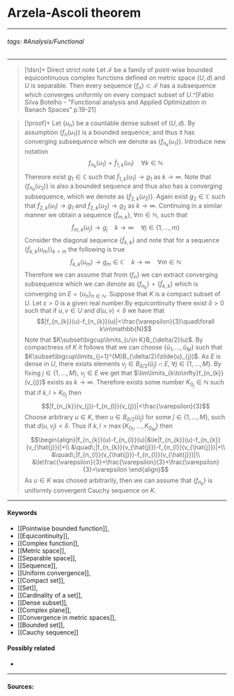 # Arzela-Ascoli theorem
***
###### tags: #Analysis/Functional 
***
>[!dsn]+ Direct strict note
>Let $\mathcal{F}$ be a family of point-wise bounded equicontinuous complex functions defined on metric space $(U,d)$ and $U$ is separable. Then every sequence $\{f_{n}\}\subset\mathcal{F}$ has a subsequence which converges uniformly on every compact subset of $U$.^[Fabio Silva Botelho - "Functional analysis and Applied Optimization in Banach Spaces" p.19-21]

>[!proof]+
>Let $\{u_{n}\}$ be a countable dense subset of $(U,d)$. By assumption $\{f_{n}(u_{1})\}$ is a bounded sequence; and thus it has converging subsequence which we denote as $\{f_{n_{k}}(u_{1})\}$. Introduce new notation 
>$$f_{n_{k}}(u_{1})=\tilde{f}_{1,k}(u_{1})\quad\forall k\in\mathbb{N}$$
>Thereore exist $g_{1}\in\mathbb{C}$ such that $\tilde{f}_{1,k}(u_{1})\to g_{1}$ as $k\to\infty$. Note that $\{f_{n_{k}}(u_{2})\}$ is also a bounded sequence and thus also has a converging subsequence, which we denote as $\{\tilde{f}_{2,k}(u_{2})\}$. Again exist $g_{2}\in\mathbb{C}$ such that $\tilde{f}_{2,k}(u_{1})\to g_{1}$ and $\tilde{f}_{2,k}(u_{2})\to g_{2}$ as $k\to\infty$. Continuing in a similar manner we obtain a sequence $\left\{\tilde{f}_{m,k}\right\}$, $\forall m\in\mathbb{N}$, such that
>$$\tilde{f}_{m,k}(u_{j})\to g_{j}\quad k\to\infty\quad\forall j\in\{1,\dots,m\}$$
>Consider the diagonal sequence $\left\{\tilde{f}_{k,k}\right\}$ and note that for a sequence $\left\{\tilde{f}_{k,k}(u_{m}) \right\}_{k>m}$ the following is true
>$$\tilde{f}_{k,k}(u_{m})\to g_{m}\in\mathbb{C}\quad k\to\infty\quad\forall m\in\mathbb{N}$$
>Therefore we can assume that from $\{f_{n}\}$ we can extract converging subsequence which we can denote as $\{f_{n_{k}}\}=\{\tilde{f}_{k,k}\}$ which is converging on $E=\{u_{n}\}_{n\in\mathbb{N}}$.
>Suppose that $K$ is a compact subset of $U$. Let $\varepsilon>0$ is a given real number.By equicontinuity there exist $\delta>0$ such that if $u,v\in U$ and $d(u,v)<\delta$ we have that
>$$|f_{n_{k}}(u)-f_{n_{k}}(u)|<\frac{\varepsilon}{3}\quad\forall k\in\mathbb{N}$$
>Note that $K\subset\bigcup\limits_{u\in K}B_{\delta/2}(u)$. By compactness of $K$ it follows that we can choose $\{\tilde{u}_{1},\dots,\tilde{u}_{M}\}$ such that $K\subset\bigcup\limits_{j=1}^{M}B_{\delta/2}(\tilde{u}_{j})$. 
>As $E$ is dense in $U$, there exists elements $v_{j}\in B_{\delta/2}(\tilde{u}_{j})\cap E$, $\forall j\in\{1,\dots,M\}$. By fixing $j\in\{1,\dots,M\}$, $v_{j}\in E$ we get that $\lim\limits_{k\to\infty}f_{n_{k}}(v_{j})$ exists as $k\to\infty$. Therefore exists some number $K_{0_{j}}\in\mathbb{N}$ such that if $k,l>K_{0_{j}}$ then
>$$|f_{n_{k}}(v_{j})-f_{n_{l}}(v_{j})|<\frac{\varepsilon}{3}$$
>Choose arbitrary $u\in K$, then $u\in B_{\delta/2}(\tilde{u}_{\hat{j}})$ for some $\hat{j}\in\{1,\dots,M\}$, such that $d(u,v_{\hat{j}})<\delta$. Thus if $k,l>\max\left\{K_{0_{1}},\dots,K_{0_{M}} \right\}$ then
>$$\begin{align}|f_{n_{k}}(u)-f_{n_{l}}(u)|&\le|f_{n_{k}}(u)-f_{n_{k}}(v_{\hat{j}})|+\\ &\quad\;|f_{n_{k}}(v_{\hat{j}})-f_{n_{l}}(v_{\hat{j}})|+\\ &\quad\;|f_{n_{l}}(v_{\hat{j}})-f_{n_{l}}(v_{\hat{j}})|\\ &\le\frac{\varepsilon}{3}+\frac{\varepsilon}{3}+\frac{\varepsilon}{3}=\varepsilon \end{align}$$
>As $u\in K$ was chosed arbitrarily, then we can assume that $\{f_{n_{k}}\}$ is uniformly convergent Cauchy sequence on $K$.

***
#### Keywords
- [[Pointwise bounded function]],
- [[Equicontinuity]],
- [[Complex function]],
- [[Metric space]],
- [[Separable space]],
- [[Sequence]],
- [[Uniform convergence]],
- [[Compact set]],
- [[Set]],
- [[Cardinality of a set]],
- [[Dense subset]],
- [[Complex plane]],
- [[Convergence in metric spaces]],
- [[Bounded set]],
- [[Cauchy sequence]]
#### Possibly related
- 
***
#### Sources: